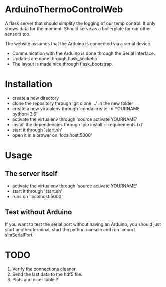 # ArduinoThermoControlWeb

A flask server that should simplify the logging of our temp control. It only shows data for the moment. Should serve as a boilerplate for our other sensors too.

The website assumes that the Arduino is connected via a serial device.

- Communication with the Arduino is done through the Serial interface.
- Updates are done through flask_socketio
- The layout is made nice through flask_bootstrap.

# Installation

- create a new directory
- clone the repository through 'git clone ...' in the new folder
- create a new virtualenv through 'conda create -n YOURNAME python=3.6'
- activate the virtualenv through 'source activate YOURNAME'
- install the dependencies through 'pip install -r requirements.txt'
- start it through 'start.sh'
- open it in a brower on 'localhost:5000'

# Usage

## The server itself
 - activate the virtualenv through 'source activate YOURNAME'
 - start it through 'start.sh'
 - runs on 'localhost:5000'

## Test without Arduino
 If you want to test the serial port without having an Arduino, you should just
 start another terminal, start the python console and run 'import simSerialPort'

# TODO

 1. Verify the connections cleaner.
 2. Send the last data to the hdf5 file.
 3. Plots and nicer table ?
